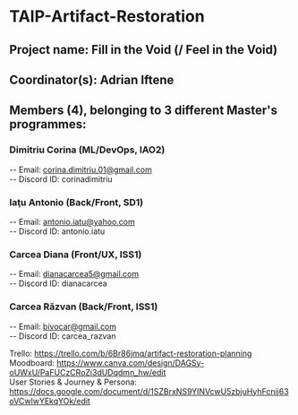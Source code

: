 # TAIP-Artifact-Restoration

## Project name: Fill in the Void (/ Feel in the Void)

## Coordinator(s): Adrian Iftene

## Members (4), belonging to 3 different Master's programmes:

### Dimitriu Corina (ML/DevOps, IAO2)
-- Email: corina.dimitriu.01@gmail.com  
-- Discord ID: corinadimitriu  

### Iaţu Antonio (Back/Front, SD1)
-- Email: antonio.iatu@yahoo.com  
-- Discord ID: antonio.iatu 

### Carcea Diana (Front/UX, ISS1)
-- Email: dianacarcea5@gmail.com  
-- Discord ID: dianacarcea

### Carcea Răzvan (Back/Front, ISS1)
-- Email: bivocar@gmail.com  
-- Discord ID: carcea_razvan


Trello: https://trello.com/b/6Br86jmq/artifact-restoration-planning  
Moodboard: https://www.canva.com/design/DAGSy-oUWxU/PaFUCzCRoZi3dUDqdmn_hw/edit  
User Stories & Journey & Persona: https://docs.google.com/document/d/1SZBrxNS9YINVcwU5zbjuHyhFcnij63oVCwlwYEkqYOk/edit
